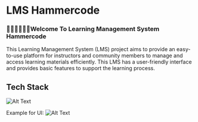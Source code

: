 # LMS Hammercode

### 👨🏼‍💻👨🏼‍🏫Welcome To Learning Management System Hammercode

This Learning Management System (LMS) project aims to provide an easy-to-use platform for instructors and community members to manage and access learning materials efficiently. This LMS has a user-friendly interface and provides basic features to support the learning process.

## Tech Stack
![Alt Text](https://skillicons.dev/icons?i=typescript,nextjs,tailwindcss&perline=10)


Example for UI:
![Alt Text](https://cdn.dribbble.com/userupload/4087544/file/original-dadbc701afbf5082f40cceeaf5a0b215.png?resize=752x)
